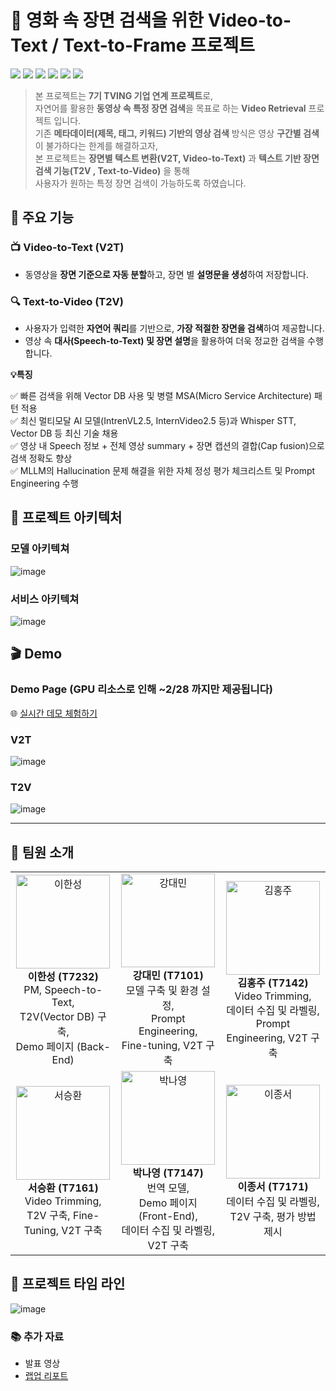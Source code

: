 # 🎥 영화 속 장면 검색을 위한 Video-to-Text / Text-to-Frame 프로젝트 
<img src="https://img.shields.io/badge/python-3776AB?style=for-the-badge&logo=python&logoColor=white"> <img src ="https://img.shields.io/badge/PyTorch-%23EE4C2C.svg?style=for-the-badge&logo=PyTorch&logoColor=white"> <img src ="https://img.shields.io/badge/FastAPI-005571?style=for-the-badge&logo=fastapi">
<img src= "https://img.shields.io/badge/elasticsearch-%230377CC.svg?style=for-the-badge&logo=elasticsearch&logoColor=white">
<img  src="https://img.shields.io/badge/jira-%230A0FFF.svg?style=for-the-badge&logo=jira&logoColor=white"> <img src= "https://img.shields.io/badge/confluence-%23172BF4.svg?style=for-the-badge&logo=confluence&logoColor=white">
>본 프로젝트는 **7기 TVING 기업 연계 프로젝트**로,  
>자연어를 활용한 **동영상 속 특정 장면 검색**을 목표로 하는 **Video Retrieval** 프로젝트 입니다. <br>
> 기존 **메타데이터(제목, 태그, 키워드) 기반의 영상 검색** 방식은 영상 **구간별 검색**이 불가하다는 한계를 해결하고자,<br>
> 본 프로젝트는 **장면별 텍스트 변환(V2T, Video-to-Text)** 과 **텍스트 기반 장면 검색 기능(T2V , Text-to-Video)** 을 통해<br>
>사용자가 원하는 특정 장면 검색이 가능하도록 하였습니다.   


## 🎯 주요 기능  

### 📺 **Video-to-Text (V2T)**   

- 동영상을 **장면 기준으로 자동 분할**하고, 장면 별 **설명문을 생성**하여 저장합니다.



### 🔍 **Text-to-Video (T2V)**  
- 사용자가 입력한 **자연어 쿼리**를 기반으로, **가장 적절한 장면을 검색**하여 제공합니다.  
- 영상 속 **대사(Speech-to-Text) 및 장면 설명**을 활용하여 더욱 정교한 검색을 수행합니다.


**💡특징**  

✅ 빠른 검색을 위해 Vector DB 사용 및 병렬 MSA(Micro Service Architecture) 패턴 적용 <br>
✅ 최신 멀티모달 AI 모델(IntrenVL2.5, InternVideo2.5 등)과 Whisper STT, Vector DB 등 최신 기술 채용<br>
✅ 영상 내 Speech 정보 + 전체 영상 summary + 장면 캡션의 결합(Cap fusion)으로 검색 정확도 향상<br>
✅ MLLM의 Hallucination 문제 해결을 위한 자체 정성 평가 체크리스트 및 Prompt Engineering 수행<br>




## 📜 프로젝트 아키텍처  
### 모델 아키텍쳐 
![image](https://github.com/user-attachments/assets/703495ee-092c-48eb-87dc-02d09282363d)

### 서비스 아키텍쳐 
![image](https://github.com/user-attachments/assets/8330ef98-a8ed-424c-8cb9-88bd0135050f)

## 🎬 Demo 

### Demo Page (GPU 리소스로 인해 ~2/28 까지만 제공됩니다)
🌐 [실시간 데모 체험하기](https://affecting-rl-tend-kg.trycloudflare.com/)



### V2T 
![image](https://github.com/user-attachments/assets/8d586e7d-092c-42f2-9979-e1c8789e5661)
### T2V 
![image](https://github.com/user-attachments/assets/8384e9d7-234f-4028-90e7-785c6a6711a7)

---
## 👥 팀원 소개  

<table>
  <tr>
    <td align="center">
      <img src="https://github.com/user-attachments/assets/9a15231a-b69d-447f-9070-f58b29ccdcec"
" width="150px;" alt="이한성"/><br />
      <b>이한성 (T7232)</b><br />
      PM, Speech-to-Text, <br />T2V(Vector DB) 구축, <br />Demo 페이지 (Back-End)
    </td>
    <td align="center">
      <img src="https://github.com/user-attachments/assets/7c44b0c5-927a-4c65-8d21-8e240bcf1618" width="150px;" alt="강대민"/><br />
      <b>강대민 (T7101)</b><br />
      모델 구축 및 환경 설정, <br />Prompt Engineering, <br />Fine-tuning, V2T 구축
    </td>
    <td align="center">
      <img src="https://github.com/user-attachments/assets/fc431d0d-51d5-4774-b900-67bc6a2bb2b5" width="150px;" alt="김홍주"/><br />
      <b>김홍주 (T7142)</b><br />
      Video Trimming, <br />데이터 수집 및 라벨링, <br />Prompt Engineering, V2T 구축
    </td>
  </tr>
  <tr>
    <td align="center">
      <img src="https://github.com/user-attachments/assets/b17ce868-5498-4acf-8831-31829f8f7cbd" width="150px;" alt="서승환"/><br />
      <b>서승환 (T7161)</b><br />
      Video Trimming, <br />T2V 구축, Fine-Tuning, V2T 구축
    </td>
    <td align="center">
      <img src="https://github.com/user-attachments/assets/ddebfbe1-317d-4bf7-915c-524e51e5bd69" width="150px;" alt="박나영"/><br />
      <b>박나영 (T7147)</b><br />
      번역 모델, <br />Demo 페이지 (Front-End), <br />데이터 수집 및 라벨링, V2T 구축
    </td>
    <td align="center">
      <img src="https://github.com/user-attachments/assets/d155ec79-8d03-45d4-b703-44a848b9b463" width="150px;" alt="이종서"/><br />
      <b>이종서 (T7171)</b><br />
      데이터 수집 및 라벨링, <br />T2V 구축, 평가 방법 제시
    </td>
  </tr>
</table>


## 📅 프로젝트 타임 라인 
![image](https://github.com/user-attachments/assets/81361036-72ed-4d82-92b9-06dc9ea01bff)

### 📚 추가 자료
- 발표 영상
- [랩업 리포트 ](https://docs.google.com/document/d/1TtDpcJWyHGGwEDV9qbvnlARkm2NByundthXcdKrACmc/edit?usp=sharing)

